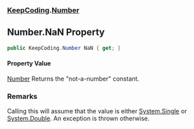 ### [KeepCoding](KeepCoding.md 'KeepCoding').[Number](KeepCoding_Number.md 'KeepCoding.Number')
## Number.NaN Property
```csharp
public KeepCoding.Number NaN { get; }
```
#### Property Value
[Number](KeepCoding_Number.md 'KeepCoding.Number')
Returns the "not-a-number" constant.  
### Remarks
Calling this will assume that the value is either [System.Single](https://docs.microsoft.com/en-us/dotnet/api/System.Single 'System.Single') or [System.Double](https://docs.microsoft.com/en-us/dotnet/api/System.Double 'System.Double'). An exception is thrown otherwise.  
